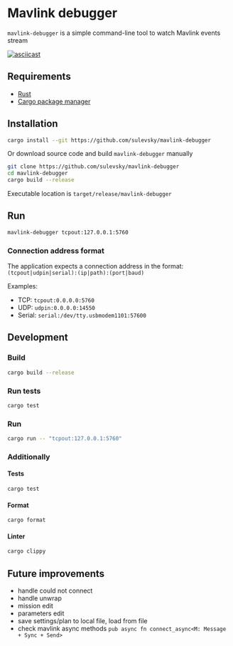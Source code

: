 # Mavlink debugger
`mavlink-debugger` is a simple command-line tool to watch Mavlink events stream

[![asciicast](https://asciinema.org/a/736064.svg)](https://asciinema.org/a/736064)

## Requirements
- [Rust](https://www.rust-lang.org/)
- [Cargo package manager](https://doc.rust-lang.org/cargo/)

## Installation
```sh
cargo install --git https://github.com/sulevsky/mavlink-debugger
```

Or download source code and build `mavlink-debugger` manually
```sh
git clone https://github.com/sulevsky/mavlink-debugger
cd mavlink-debugger
cargo build --release
```
Executable location is `target/release/mavlink-debugger`

## Run
```sh
mavlink-debugger tcpout:127.0.0.1:5760
```
### Connection address format

The application expects a connection address in the format:
`(tcpout|udpin|serial):(ip|path):(port|baud)`

Examples:
- TCP: `tcpout:0.0.0.0:5760`
- UDP: `udpin:0.0.0.0:14550`
- Serial: `serial:/dev/tty.usbmodem1101:57600`

## Development
### Build
```sh
cargo build --release
```
### Run tests
```sh
cargo test
```
### Run
```sh
cargo run -- "tcpout:127.0.0.1:5760"
```
### Additionally

#### Tests
```sh
cargo test
```
#### Format
```sh
cargo format
```
#### Linter
```sh
cargo clippy
```

## Future improvements
- handle could not connect
- handle unwrap
- mission edit
- parameters edit
- save settings/plan to local file, load from file 
- check mavlink async methods `pub async fn connect_async<M: Message + Sync + Send>` 
